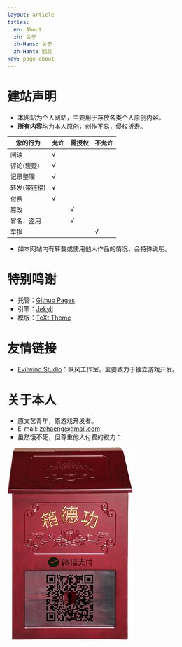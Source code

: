 ```yaml
---
layout: article
titles:
  en: About
  zh: 关于
  zh-Hans: 关于
  zh-Hant: 關於
key: page-about
---
```


# 建站声明
- 本网站为个人网站，主要用于存放各类个人原创内容。
- **所有内容**均为本人原创，创作不易，侵权折寿。

您的行为|允许|需授权|不允许
--|--|--|--
阅读|√||
评论(褒贬)|√||
记录整理|√||
转发(带链接)|√||
付费|√||
篡改||√|
冒名、盗用||√|
举报|||√

- 如本网站内有转载或使用他人作品的情况，会特殊说明。

# 特别鸣谢
- 托管：[Github Pages](https://pages.github.com/)
- 引擎：[Jekyll](https://github.com/jekyll/jekyll)
- 模版：[TeXt Theme](https://tianqi.name/jekyll-TeXt-theme/docs/zh/quick-start)

# 友情链接
- [Evilwind Studio](http://evilwind.fun/)：妖风工作室，主要致力于独立游戏开发。

# 关于本人
- 原文艺青年，原游戏开发者。
- E-mail: zchaeng@gmail.com
- 虽然饿不死，但尊重他人付费的权力：

![功德箱](/assets/images/donate.png)
